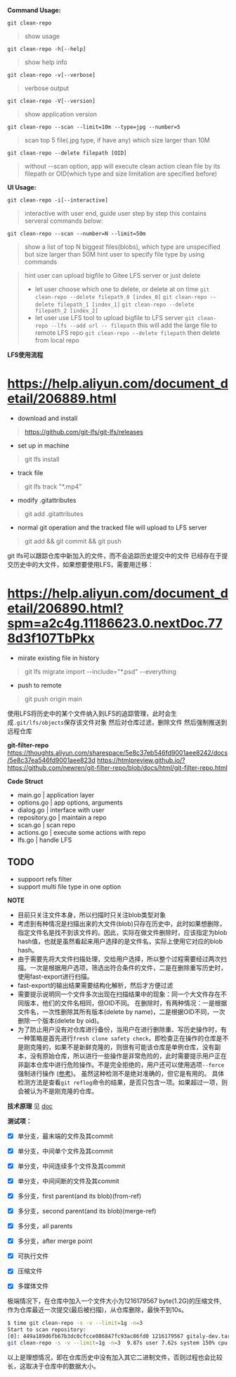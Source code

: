 **Command Usage:**

`git clean-repo`
> show usage

`git clean-repo -h[--help]`
> show help info

`git clean-repo -v[--verbose]`
> verbose output

`git clean-repo -V[--version]`
> show application version

<!-- `git clean-repo --scan --range=full/blobs/commits/trees/refs` -->
<!-- > scan range can be: full|blobs|commits|trees|refs|tags -->

`git clean-repo --scan --limit=10m --type=jpg --number=5`
> scan top 5 file(.jpg type, if have any) which size larger than 10M

`git clean-repo --delete filepath [OID]`
> without --scan option, app will execute clean action
> clean file by its filepath or OID(which type and size limitation are specified before)


**UI Usage:**

`git clean-repo -i[--interactive]`
> interactive with user end, guide user step by step
> this contains serveral commands below:

`git clean-repo --scan --number=N --limit=50m`
> show a list of top N biggest files(blobs), which type are unspecified but size larger than 50M
> hint user to specify file type by using commands

> hint user can upload bigfile to Gitee LFS server or just delete
> * let user choose which one to delete, or delete at on time
> `git clean-repo --delete filepath_0 [index_0]`
> `git clean-repo --delete filepath_1 [index_1]`
> `git clean-repo --delete filepath_2 [index_2]`
> * let user use LFS tool to upload bigfile to LFS server
> `git clean-repo --lfs --add url -- filepath`
> this will add the large file to remote LFS repo
> `git clean-repo --delete filepath`
> then delete from local repo


**LFS使用流程**
# https://help.aliyun.com/document_detail/206889.html
+ download and install
> https://github.com/git-lfs/git-lfs/releases
+ set up in machine
> git lfs install
+ track file
> git lfs track "*.mp4"
+ modify .gitattributes
> git add .gitattributes
+ normal git operation and the tracked file will upload to LFS server
> git add && git commit && git push

git lfs可以跟踪仓库中新加入的文件，而不会追踪历史提交中的文件
已经存在于提交历史中的大文件，如果想要使用LFS，需要用迁移：
# https://help.aliyun.com/document_detail/206890.html?spm=a2c4g.11186623.0.nextDoc.778d3f107TbPkx
+ mirate existing file in history
> git lfs migrate import --include="*.psd" --everything
+ push to remote
> git push origin main

使用LFS将历史中的某个文件纳入到LFS的追踪管理，此时会生成`.git/lfs/objects`保存该文件对象
然后对仓库过滤，删除文件
然后强制推送到远程仓库


**git-filter-repo**
https://thoughts.aliyun.com/sharespace/5e8c37eb546fd9001aee8242/docs/5e8c37ea546fd9001aee823d
https://htmlpreview.github.io/?https://github.com/newren/git-filter-repo/blob/docs/html/git-filter-repo.html


**Code Struct**

+ main.go       | application layer
+ options.go    | app options, arguments
+ dialog.go     | interface with user
+ repository.go | maintain a repo
+ scan.go       | scan repo
+ actions.go    | execute some actions with repo
+ lfs.go        | handle LFS


## TODO
+ suppoort refs filter
+ support multi file type in one option


**NOTE**
+ 目前只关注文件本身，所以扫描时只关注blob类型对象
+ 考虑到有种情况是扫描出来的大文件(blob)只存在历史中，此时如果想删除，指定文件名是找不到该文件的。因此，实际在做文件删除时，应该指定为blob hash值，也就是虽然看起来用户选择的是文件名，实际上使用它对应的blob hash。
+ 由于需要先将大文件扫描处理，交给用户选择，所以整个过程需要经过两次扫描。一次是根据用户选项，筛选出符合条件的文件，二是在删除重写历史时，使用fast-export进行扫描。
+ fast-export的输出结果需要结构化解析，然后才方便过滤
+ 需要提示说明同一个文件多次出现在扫描结果中的现象：同一个大文件存在不同版本，他们的文件名相同，但OID不同。
在删除时，有两种情况：一是根据文件名，一次性删除其所有版本(delete by name)，二是根据OID不同，一次删除一个版本(delete by oid)。
+ 为了防止用户没有对仓库进行备份，当用户在进行删除重、写历史操作时，有一种策略是首先进行`fresh clone safety check`，即检查正在操作的仓库是不是刚克隆的，如果不是新鲜克隆的，则很有可能该仓库是单例仓库，没有副本，没有原始仓库，所以进行一些操作是非常危险的，此时需要提示用户正在非副本仓库中进行危险操作。不是完全拒绝的，用户还可以使用选项`--force`强制进行操作 ([参考](https://htmlpreview.github.io/?https://github.com/newren/git-filter-repo/blob/docs/html/git-filter-repo.html#FRESHCLONE))。
虽然这种检测不是绝对准确的，但它是有用的。
具体检测方法是查看`git reflog`命令的结果，是否只包含一项。如果超过一项，则会被认为不是刚克隆的仓库。

**技术原理**
见 [doc](docs/technical.md)




**测试项：**

- [x] 单分支，最末端的文件及其commit
- [x] 单分支，中间单个文件及其commit
- [x] 单分支，中间连续多个文件及其commit
- [x] 单分支，中间间断的文件及其commit
- [x] 多分支，first parent(and its blob)(from-ref)
- [x] 多分支，second parent(and its blob)(merge-ref)
- [x] 多分支，all parents
- [x] 多分支，after merge point
- [x] 可执行文件
- [x] 压缩文件
- [x] 多媒体文件


极端情况下，在仓库中加入一个文件大小为1216179567 byte(1.2G)的压缩文件, 作为仓库最近一次提交(最后被扫描)，从仓库删除，最快不到10s。
```bash
$ time git clean-repo -s -v --limit=1g -n=3
Start to scan repository:
[0]: 449a189d6fb67b3dc0cfcce086847fc93ac86fd0 1216179567 gitaly-dev.tar.gz
git clean-repo -s -v --limit=1g -n=3  9.87s user 7.62s system 150% cpu 11.651 total
```

以上是理想情况，即在仓库历史中没有加入其它二进制文件，否则过程也会比较长，这取决于仓库中的数据大小。